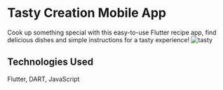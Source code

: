 # Tasty Creation Mobile App

Cook up something special with this easy-to-use Flutter recipe app, find delicious dishes and simple instructions for a tasty experience!
![tasty](https://github.com/user-attachments/assets/ae16209c-8a5f-4438-956d-5ad2d4445f01)


## Technologies Used

Flutter, DART, JavaScript
